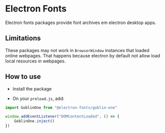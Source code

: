 # Electron Fonts

Electron fonts packages provide font archives em electron desktop apps.

## Limitations

These packages may not work in `BrowserWindow` instances that loaded online webpages. That happens because electron by default not allow load local resources in webpages.

## How to use

* Install the package

* On your `preload.js`, add:

```ts
import GoblinOne from "@electron-fonts/goblin-one"

window.addEventListener("DOMContentLoaded", () => {
    GoblinOne.inject()
})
```